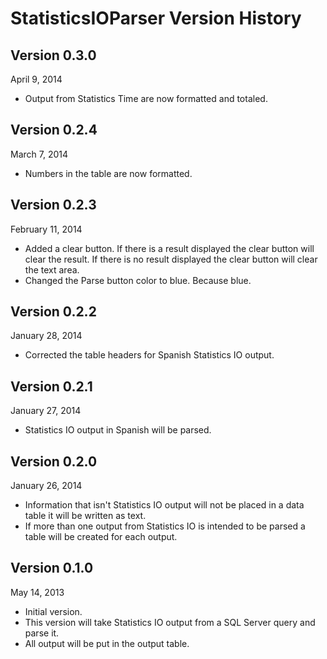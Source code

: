 # StatisticsIOParser Version History #

## Version 0.3.0 ##
April 9, 2014

- Output from Statistics Time are now formatted and totaled.

## Version 0.2.4 ##
March 7, 2014

- Numbers in the table are now formatted.

## Version 0.2.3 ##
February 11, 2014

- Added a clear button. If there is a result displayed the clear button will clear the result. If there is no result displayed the clear button will clear the text area.
- Changed the Parse button color to blue. Because blue. 

## Version 0.2.2 ##
January 28, 2014

- Corrected the table headers for Spanish Statistics IO output. 

## Version 0.2.1 ##
January 27, 2014

- Statistics IO output in Spanish will be parsed. 

## Version 0.2.0 ##
January 26, 2014

- Information that isn't Statistics IO output will not be placed in a data table it will be written as text. 
- If more than one output from Statistics IO is intended to be parsed a table will be created for each output.

## Version 0.1.0 ##
May 14, 2013

- Initial version. 
- This version will take Statistics IO output from a SQL Server query and parse it. 
- All output will be put in the output table.